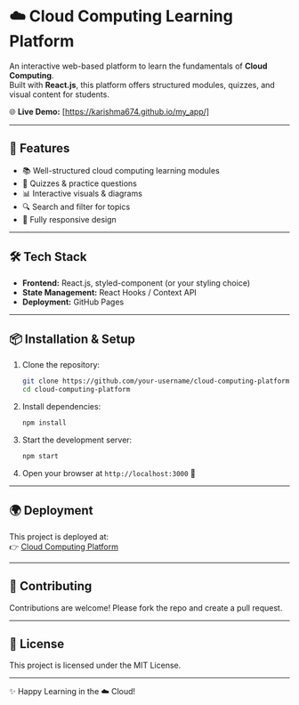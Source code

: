 # ☁️ Cloud Computing Learning Platform  

An interactive web-based platform to learn the fundamentals of **Cloud Computing**.  
Built with **React.js**, this platform offers structured modules, quizzes, and visual content for students.  

🌐 **Live Demo:** [https://karishma674.github.io/my_app/]  

---

## 🚀 Features  
- 📚 Well-structured cloud computing learning modules  
- 🎯 Quizzes & practice questions  
- 📊 Interactive visuals & diagrams  
- 🔍 Search and filter for topics  
- 📱 Fully responsive design  

---

## 🛠️ Tech Stack  
- **Frontend:** React.js, styled-component (or your styling choice)  
- **State Management:** React Hooks / Context API  
- **Deployment:** GitHub Pages  

---

## 📦 Installation & Setup  

1. Clone the repository:  
   ```bash
   git clone https://github.com/your-username/cloud-computing-platform.git
   cd cloud-computing-platform
   ```

2. Install dependencies:  
   ```bash
   npm install
   ```

3. Start the development server:  
   ```bash
   npm start
   ```

4. Open your browser at `http://localhost:3000` 🎉  

---

## 🌍 Deployment  

This project is deployed at:  
👉 [Cloud Computing Platform](____)  

---

## 🤝 Contributing  

Contributions are welcome! Please fork the repo and create a pull request.  

---

## 📜 License  
This project is licensed under the MIT License.  

---
✨ Happy Learning in the ☁️ Cloud!
